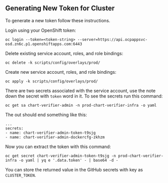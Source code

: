 ## Generating New Token for Cluster

To generate a new token follow these instructions.

Login using your OpenShift token:

```
oc login --token=<token-string> --server=https://api.ocpappsvc-osd.zn6c.p1.openshiftapps.com:6443
```

Delete existing service account, roles, and role bindings:

```
oc delete -k scripts/config/overlays/prod/
```

Create new service account, roles, and role bindings:

```
oc apply -k scripts/config/overlays/prod/
```

There are two secrets associated with the service account, use the note down the
secret with `token` word in it.  To see the secrets run this command:

```
oc get sa chart-verifier-admin -n prod-chart-verifier-infra -o yaml
```

The out should end something like this:
```
...
secrets:
- name: chart-verifier-admin-token-t9sjg
- name: chart-verifier-admin-dockercfg-zkhzm
```

Now you can extract the token with this command:

```
oc get secret chart-verifier-admin-token-t9sjg -n prod-chart-verifier-infra -o yaml | yq e '.data.token' - | base64 -d -
```

You can store the returned value in the GitHub secrets with key as
`CLUSTER_TOKEN`.
